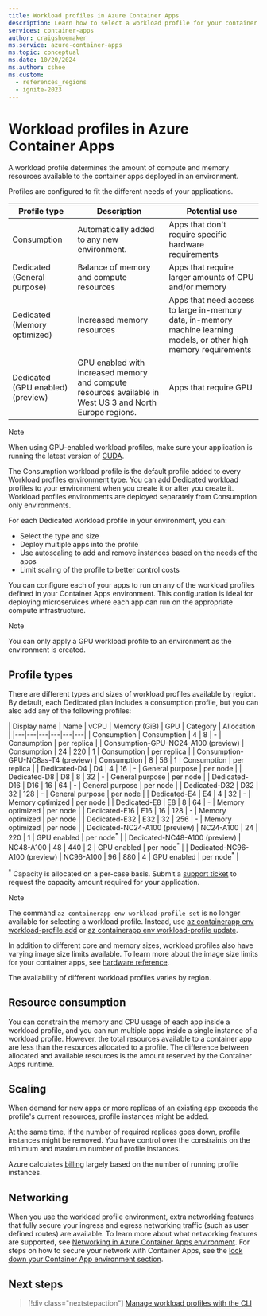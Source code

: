 ```yaml
---
title: Workload profiles in Azure Container Apps
description: Learn how to select a workload profile for your container app
services: container-apps
author: craigshoemaker
ms.service: azure-container-apps
ms.topic: conceptual
ms.date: 10/20/2024
ms.author: cshoe
ms.custom:
  - references_regions
  - ignite-2023
---
```


# Workload profiles in Azure Container Apps

A workload profile determines the amount of compute and memory resources available to the container apps deployed in an environment.

Profiles are configured to fit the different needs of your applications.

| Profile type | Description | Potential use |
|--|--|--|
| Consumption | Automatically added to any new environment. | Apps that don't require specific hardware requirements |
| Dedicated (General purpose) | Balance of memory and compute resources | Apps that require larger amounts of CPU and/or memory |
| Dedicated (Memory optimized) | Increased memory resources | Apps that need access to large in-memory data, in-memory machine learning models, or other high memory requirements |
| Dedicated (GPU enabled) (preview) | GPU enabled with increased memory and compute resources available in West US 3 and North Europe regions. | Apps that require GPU |

> [!NOTE]
> When using GPU-enabled workload profiles, make sure your application is running the latest version of [CUDA](https://catalog.ngc.nvidia.com/orgs/nvidia/containers/cuda).

The Consumption workload profile is the default profile added to every Workload profiles [environment](environment.md) type. You can add Dedicated workload profiles to your environment when you create it or after you create it. Workload profiles environments are deployed separately from Consumption only environments.

For each Dedicated workload profile in your environment, you can:

- Select the type and size
- Deploy multiple apps into the profile
- Use autoscaling to add and remove instances based on the needs of the apps
- Limit scaling of the profile to better control costs

You can configure each of your apps to run on any of the workload profiles defined in your Container Apps environment. This configuration is ideal for deploying microservices where each app can run on the appropriate compute infrastructure.

> [!NOTE]
> You can only apply a GPU workload profile to an environment as the environment is created.

## Profile types

There are different types and sizes of workload profiles available by region. By default, each Dedicated plan includes a consumption profile, but you can also add any of the following profiles:

| Display name | Name | vCPU | Memory (GiB) | GPU | Category | Allocation |
|---|---|---|---|---|---|
| Consumption | Consumption | 4 | 8 | - | Consumption | per replica |
| Consumption-GPU-NC24-A100 (preview) | Consumption | 24 | 220 | 1 | Consumption | per replica |
| Consumption-GPU-NC8as-T4 (preview) | Consumption | 8 | 56 | 1 | Consumption | per replica |
| Dedicated-D4 | D4 | 4 | 16 | - | General purpose | per node |
| Dedicated-D8 | D8 | 8 | 32 | - | General purpose | per node |
| Dedicated-D16 | D16 | 16 | 64 | - | General purpose | per node |
| Dedicated-D32 | D32 | 32 | 128 | - | General purpose | per node |
| Dedicated-E4 | E4 | 4 | 32 | - | Memory optimized | per node |
| Dedicated-E8 | E8 | 8 | 64 | - | Memory optimized | per node |
| Dedicated-E16 | E16 | 16 | 128 | - | Memory optimized | per node |
| Dedicated-E32 | E32 | 32 | 256 | - | Memory optimized | per node |
| Dedicated-NC24-A100 (preview) | NC24-A100 | 24 | 220 | 1 | GPU enabled | per node<sup>\*</sup> |
| Dedicated-NC48-A100 (preview) | NC48-A100 | 48 | 440 | 2 | GPU enabled | per node<sup>\*</sup> |
| Dedicated-NC96-A100 (preview) | NC96-A100 | 96 | 880 | 4 | GPU enabled | per node<sup>\*</sup> |

<sup>\*</sup> Capacity is allocated on a per-case basis. Submit a [support ticket](https://azure.microsoft.com/support/create-ticket/) to request the capacity amount required for your application.

> [!NOTE]
> The command `az containerapp env workload-profile set` is no longer available for selecting a workload profile. Instead, use [az containerapp env workload-profile add](/cli/azure/containerapp/env/workload-profile#az-containerapp-env-workload-profile-add) or [az containerapp env workload-profile update](/cli/azure/containerapp/env/workload-profile#az-containerapp-env-workload-profile-update).

In addition to different core and memory sizes, workload profiles also have varying image size limits available. To learn more about the image size limits for your container apps, see [hardware reference](hardware.md#image-size-limit).

The availability of different workload profiles varies by region.

## Resource consumption

You can constrain the memory and CPU usage of each app inside a workload profile, and you can run multiple apps inside a single instance of a workload profile. However, the total resources available to a container app are less than the resources allocated to a profile. The difference between allocated and available resources is the amount reserved by the Container Apps runtime.

## Scaling

When demand for new apps or more replicas of an existing app exceeds the profile's current resources, profile instances might be added.

At the same time, if the number of required replicas goes down, profile instances might be removed. You have control over the constraints on the minimum and maximum number of profile instances.

Azure calculates [billing](billing.md#consumption-dedicated) largely based on the number of running profile instances.

## Networking

When you use the workload profile environment, extra networking features that fully secure your ingress and egress networking traffic (such as user defined routes) are available. To learn more about what networking features are supported, see [Networking in Azure Container Apps environment](./networking.md). For steps on how to secure your network with Container Apps, see the [lock down your Container App environment section](networking.md#environment-security).

## Next steps

> [!div class="nextstepaction"]
> [Manage workload profiles with the CLI](workload-profiles-manage-cli.md)
